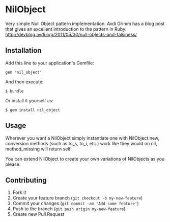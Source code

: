 # NilObject
Very simple Null Object pattern implementation. Avdi Grimm has a blog post that gives an excellent introduction to the pattern in Ruby: http://devblog.avdi.org/2011/05/30/null-objects-and-falsiness/

## Installation

Add this line to your application's Gemfile:

    gem 'nil_object'

And then execute:

    $ bundle

Or install it yourself as:

    $ gem install nil_object

## Usage

Wherever you want a NilObject simply instantiate one with NilObject.new, conversion methods (such as to_s, to_i, etc.) work like they would on nil, method_missing will return self.

You can extend NilObject to create your own variations of NilObjects as you please.

## Contributing

1. Fork it
2. Create your feature branch (`git checkout -b my-new-feature`)
3. Commit your changes (`git commit -am 'Add some feature'`)
4. Push to the branch (`git push origin my-new-feature`)
5. Create new Pull Request
